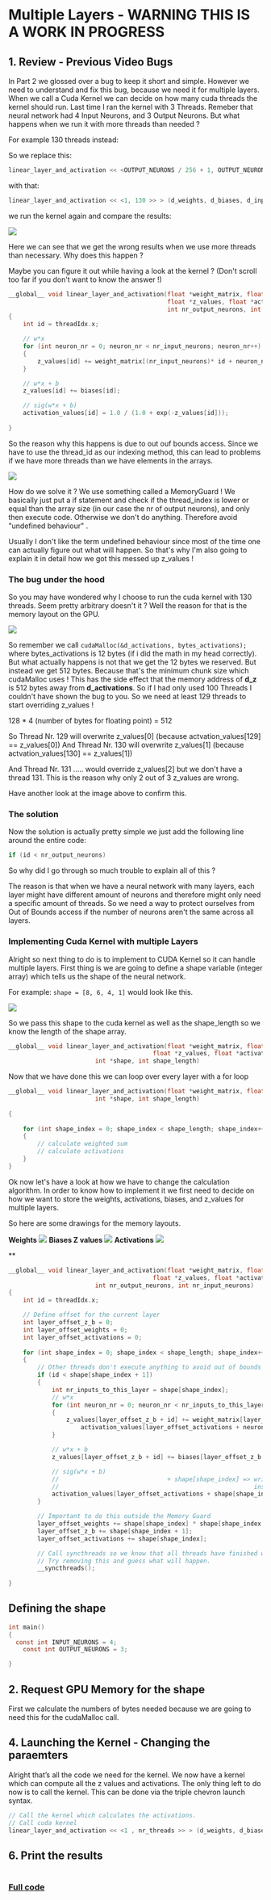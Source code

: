 # Multiple Layers - WARNING THIS IS A WORK IN PROGRESS

## 1. Review - Previous Video Bugs 

In Part 2 we glossed over a bug to keep it short and simple. However we need to understand and fix this bug, because we need it for multiple layers.
When we call a Cuda Kernel we can decide on how many cuda threads the kernel should run. Last time I ran the kernel with 3 Threads. Remeber that neural network had 4 Input Neurons, and 3 Output Neurons. But what happens when we run it with more threads than needed ? 

For example 130 threads instead:

So we replace this:

```c
linear_layer_and_activation << <OUTPUT_NEURONS / 256 + 1, OUTPUT_NEURONS >> > (d_weights, d_biases, d_inputs, d_z, d_activations, OUTPUT_NEURONS, INPUT_NEURONS);
```

with that:

```c
linear_layer_and_activation << <1, 130 >> > (d_weights, d_biases, d_inputs, d_z, d_activations, OUTPUT_NEURONS, INPUT_NEURONS);
```


we run the kernel again and compare the results:

![](threads3vs130.png)

Here we can see that we get the wrong results when we use more threads than necessary. Why does this happen ? 

Maybe you can figure it out while having a look at the kernel ? (Don't scroll too far if you don't want to know the answer !)

```c
__global__ void linear_layer_and_activation(float *weight_matrix, float *biases, float *x_inputs, 
	                                        float *z_values, float *activation_values, 
											int nr_output_neurons, int nr_input_neurons)
{
	int id = threadIdx.x;

	// w*x
	for (int neuron_nr = 0; neuron_nr < nr_input_neurons; neuron_nr++)
	{
		z_values[id] += weight_matrix[(nr_input_neurons)* id + neuron_nr] * x_inputs[neuron_nr];
	}

	// w*x + b
	z_values[id] += biases[id];

	// sig(w*x + b)
	activation_values[id] = 1.0 / (1.0 + exp(-z_values[id]));
	
}
```

So the reason why this happens is due to out ouf bounds access. Since we have to use the thread_id as our indexing method, this can lead to problems if we have more threads than we have elements in the arrays. 

![](oob.png)

How do we solve it ? We use something called a MemoryGuard ! We basically just put a if statement and check if the thread_index is lower or equal than the array size (in our case the nr of output neurons), and only then execute code. Otherwise we don't do anything. Therefore avoid "undefined behaviour" . 

Usually I don't like the term undefined behaviour since most of the time one can actually figure out what will happen. So that's why I'm also going to explain it in detail how we got this messed up z_values !

### The bug under the hood 

So you may have wondered why I choose to run the cuda kernel with 130 threads. Seem pretty arbitrary doesn't it ? Well the reason for that is the memory layout on the GPU.

![](memlayoutoob.png)

So remember we call `cudaMalloc(&d_activations, bytes_activations);` where bytes_activations is 12 bytes (if i did the math in my head correctly). But what actually happens is not that we get the 12 bytes we reserved. But instead we get 512 bytes. Because that's the minimum chunk size which cudaMalloc uses ! 
This has the side effect that the memory address of **d_z** is 512 bytes away from **d_activations**. So if I had only used 100 Threads I couldn't have shown the bug to you. So we need at least 129 threads to start overriding z_values ! 

128 * 4 (number of bytes for floating point) = 512 

So Thread Nr. 129 will overwrite z_values[0] (because actvation_values[129] == z_values[0])
And Thread Nr. 130 will overwrite z_values[1] (because actvation_values[130] == z_values[1])

And Thread Nr. 131 ..... would override z_values[2] but we don't have a thread 131. This is the reason why only 2 out of 3 z_values are wrong.

Have another look at the image above to confirm this. 


### The solution 

Now the solution is actually pretty simple we just add the following line around the entire code:

```c
if (id < nr_output_neurons)
```

So why did I go through so much trouble to explain all of this ? 

The reason is that when we have a neural network with many layers, each layer might have different amount of neurons and therefore might only need a specific amount of threads. So we need a way to protect ourselves from Out of Bounds access if the number of neurons aren't the same across all layers.


### Implementing Cuda Kernel with multiple Layers

Alright so next thing to do is to implement to CUDA Kernel so it can handle multiple layers.
First thing is we are going to define a shape variable (integer array) which tells us the shape of the neural network.

For example: `shape = [8, 6, 4, 1]` would look like this.

![](shape.png)

So we pass this shape to the cuda kernel as well as the shape_length so we know the length of the shape array.

```c
__global__ void linear_layer_and_activation(float *weight_matrix, float *biases, float *x_inputs, 
	                                    float *z_values, float *activation_values, 
					    int *shape, int shape_length)
```

Now that we have done this we can loop over every layer with a for loop

```c
__global__ void linear_layer_and_activation(float *weight_matrix, float *biases, float *x_inputs, float *z_values, float *activation_values, 
					    int *shape, int shape_length)
	
{
	
	for (int shape_index = 0; shape_index < shape_length; shape_index++)
	{
		// calculate weighted sum
		// calculate activations
	}
}
```

Ok now let's have a look at how we have to change the calculation algorithm. In order to know how to implement it we first need to decide on how we want to store the weights, activations, biases, and z_values for multiple layers. 

So here are some drawings for the memory layouts.

**Weights**
![](weight_mem.png)
**Biases Z values**
![](bias_z_mem.png)
**Activations**
![](activations_mem.png)

**


```c
__global__ void linear_layer_and_activation(float *weight_matrix, float *biases, float *x_inputs, 
	                                    float *z_values, float *activation_values, 
					    int nr_output_neurons, int nr_input_neurons)
{
	int id = threadIdx.x;

	// Define offset for the current layer
	int layer_offset_z_b = 0;
	int layer_offset_weights = 0;
	int layer_offset_activations = 0;
	
	for (int shape_index = 0; shape_index < shape_length; shape_index++)
	{
		// Other threads don't execute anything to avoid out of bounds access
		if (id < shape[shape_index + 1])
		{
			int nr_inputs_to_this_layer = shape[shape_index];
			// w*x
			for (int neuron_nr = 0; neuron_nr < nr_inputs_to_this_layer; neuron_nr++)
			{
				z_values[layer_offset_z_b + id] += weight_matrix[layer_offset_weights + (nr_inputs_to_this_layer)* id + neuron_nr] *
					activation_values[layer_offset_activations + neuron_nr];
			}

			// w*x + b
			z_values[layer_offset_z_b + id] += biases[layer_offset_z_b + id];

			// sig(w*x + b)	
			// 		                        + shape[shape_index] => write activation values for next layer,
			//                                                      instead of overwriting the input values
			activation_values[layer_offset_activations + shape[shape_index] + id] = 1.0 / (1.0 + exp(-z_values[layer_offset_z_b + id]));
		}

		// Important to do this outside the Memory Guard 
		layer_offset_weights += shape[shape_index] * shape[shape_index + 1];
		layer_offset_z_b += shape[shape_index + 1];
		layer_offset_activations += shape[shape_index];

		// Call syncthreads so we know that all threads have finished working on the current layerbefore we take care of the next layer
		// Try removing this and guess what will happen.
		__syncthreads();
	
}
```


## Defining the shape



```c
int main()
{
  const int INPUT_NEURONS = 4;
	const int OUTPUT_NEURONS = 3;

}
```


## 2. Request GPU Memory for the shape 

First we calculate the numbers of bytes needed because we are going to need this for the cudaMalloc call.


## 4. Launching the Kernel - Changing the paraemters

Alright that’s all the code we need for the kernel. We now have a kernel which can compute all the z values and activations. The only thing left to do now is to call the kernel. This can be done via the triple chevron launch syntax. 

```c
// Call the kernel which calculates the activations.
// Call cuda kernel
linear_layer_and_activation << <1 , nr_threads >> > (d_weights, d_biases, d_inputs, d_z, d_activations, d_shape, shape_length);
```


## 6. Print the results
```c

```

### [Full code](kernel.cu)
